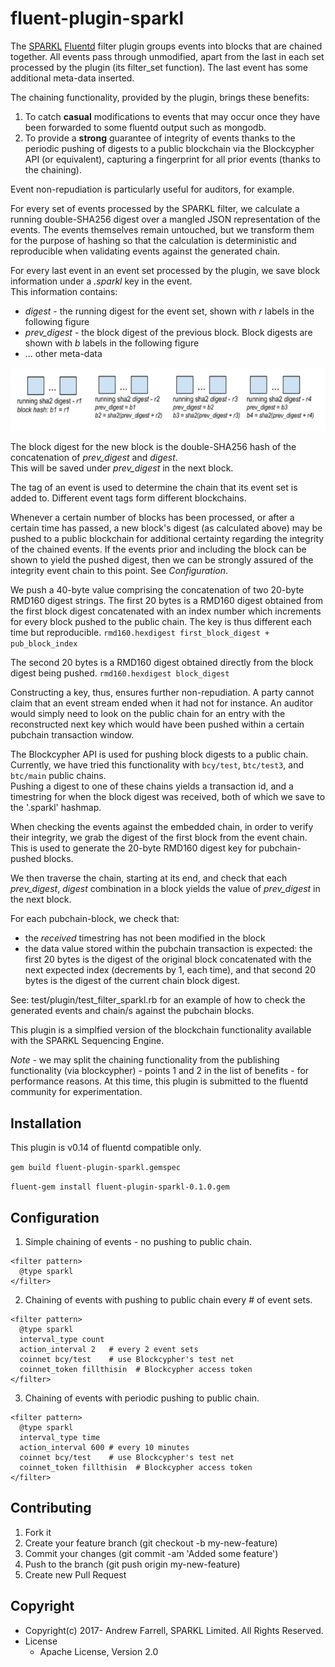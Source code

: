 # fluent-plugin-sparkl

The [SPARKL](http://www.sparkl.com/) [Fluentd](http://fluentd.org/) filter plugin groups events into blocks that are 
chained together.  All events pass through unmodified, apart from the last in each set processed by the plugin (its filter_set 
function).  The last event has some additional meta-data inserted.

The chaining functionality, provided by the plugin, brings these benefits:
1. To catch **casual** modifications to events that may occur once they have been forwarded to some fluentd output such as mongodb.  
2. To provide a **strong** guarantee of integrity of events thanks to the periodic pushing of digests to a public blockchain via 
the Blockcypher API (or equivalent), capturing a fingerprint for all prior events (thanks to the chaining). 

Event non-repudiation is particularly useful for auditors, for example.    

For every set of events processed by the SPARKL filter, we calculate a running double-SHA256 digest over a mangled JSON representation of the events.  The events themselves remain untouched, but we transform them for the purpose of hashing so that 
the calculation is deterministic and reproducible when validating events against the generated chain.

For every last event in an event set processed by the plugin, we save block information under a *.sparkl* key in the event.  
This information contains:
  * *digest* - the running digest for the event set, shown with *r* labels in the following figure
  * *prev_digest* - the block digest of the previous block.  Block digests are shown with *b* labels in the following figure
  * ... other meta-data
  
![](chain.png)
  
The block digest for the new block is the double-SHA256 hash of the concatenation of *prev_digest* and *digest*.  
This will be saved under *prev_digest* in the next block.       

The tag of an event is used to determine the chain that its event set is added to.  Different event tags form different
blockchains. 

Whenever a certain number of blocks has been processed, or after a certain time has passed, a new block's digest 
(as calculated above) may be pushed to a public blockchain for additional certainty regarding the integrity of the chained events.  If the events prior and including the block can be shown to yield the pushed digest, then we can be strongly assured of the integrity event chain to this point.  See *Configuration*.
  
We push a 40-byte value comprising the concatenation of two 20-byte RMD160 digest strings.
The first 20 bytes is a RMD160 digest obtained from the first block digest concatenated with an index number which increments for
every block pushed to the public chain.  The key is thus different each time but reproducible.  `rmd160.hexdigest first_block_digest + pub_block_index`

The second 20 bytes is a RMD160 digest obtained directly from the block digest being pushed. 
`rmd160.hexdigest block_digest`
    
Constructing a key, thus, ensures further non-repudiation.  A party cannot claim that an event stream ended when it had not 
for instance.  An auditor would simply need to look on the public chain for an entry with the reconstructed next key which would have 
been pushed within a certain pubchain transaction window.    
  
The Blockcypher API is used for pushing block digests to a public chain.  
Currently, we have tried this functionality with `bcy/test`, `btc/test3`, and `btc/main` public chains.  
Pushing a digest to one of these chains yields a transaction id, and a timestring for when the block digest was received, 
both of which we save to the '.sparkl' hashmap.
  
When checking the events against the embedded chain, in order to verify their integrity, we grab the digest of the first block 
from the event chain.  This is used to generate the 20-byte RMD160 digest key for pubchain-pushed blocks.
  
We then traverse the chain, starting at its end, and check that each *prev_digest*, *digest* combination in a block yields the 
value of *prev_digest* in the next block.  

For each pubchain-block, we check that:
* the *received* timestring has not been modified in the block
* the data value stored within the pubchain transaction is expected: the first 20 bytes is the digest of the original block concatenated with the 
next expected index (decrements by 1, each time), and that second 20 bytes is the digest of the current chain block digest.

See: test/plugin/test_filter_sparkl.rb for an example of how to check the generated events and chain/s against the pubchain blocks.

This plugin is a simplfied version of the blockchain functionality available with the SPARKL Sequencing Engine.

*Note* - we may split the chaining functionality from the publishing functionality (via blockcypher) - points 1 and 2 in the list of benefits - for performance reasons.  At this time, this plugin is submitted to the fluentd community for experimentation.

## Installation

This plugin is v0.14 of fluentd compatible only. 

`gem build fluent-plugin-sparkl.gemspec`

`fluent-gem install fluent-plugin-sparkl-0.1.0.gem`

## Configuration
1. Simple chaining of events - no pushing to public chain.
```
<filter pattern>
  @type sparkl
</filter>

```

2. Chaining of events with pushing to public chain every # of event sets.
```
<filter pattern>
  @type sparkl
  interval_type count
  action_interval 2   # every 2 event sets
  coinnet bcy/test    # use Blockcypher's test net
  coinnet_token fillthisin  # Blockcypher access token 
</filter>

```

3. Chaining of events with periodic pushing to public chain. 
```
<filter pattern>
  @type sparkl
  interval_type time
  action_interval 600 # every 10 minutes 
  coinnet bcy/test    # use Blockcypher's test net
  coinnet_token fillthisin  # Blockcypher access token 
</filter>

```

## Contributing
1. Fork it
2. Create your feature branch (git checkout -b my-new-feature)
3. Commit your changes (git commit -am 'Added some feature')
4. Push to the branch (git push origin my-new-feature)
5. Create new Pull Request

## Copyright

* Copyright(c) 2017- Andrew Farrell, SPARKL Limited.  All Rights Reserved.
* License
  * Apache License, Version 2.0
  